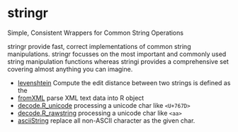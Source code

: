 # stringr

Simple, Consistent Wrappers for Common String Operations
 
 stringr provide fast, correct implementations of common string manipulations. 
 stringr focusses on the most important and commonly used string manipulation 
 functions whereas stringi provides a comprehensive set covering almost anything 
 you can imagine.

+ [levenshtein](stringr/levenshtein.1) Compute the edit distance between two strings is defined as the 
+ [fromXML](stringr/fromXML.1) parse XML text data into R object
+ [decode.R_unicode](stringr/decode.R_unicode.1) processing a unicode char like ``<U+767D>``
+ [decode.R_rawstring](stringr/decode.R_rawstring.1) processing a unicode char like ``<aa>``
+ [asciiString](stringr/asciiString.1) replace all non-ASCII character as the given char.
